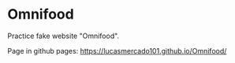 # Omnifood

Practice fake website "Omnifood".

Page in github pages:
https://lucasmercado101.github.io/Omnifood/
